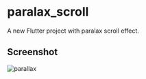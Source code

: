 # paralax_scroll

A new Flutter project with paralax scroll effect.

## Screenshot
![parallax](https://user-images.githubusercontent.com/35481593/198415674-5b81d902-315e-4ac6-b3c0-bcd6e3e61458.gif)
